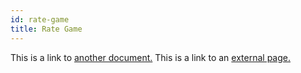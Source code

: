 ```yaml
---
id: rate-game
title: Rate Game
---
```


This is a link to [another document.](prerequisites.md) This is a link to an [external page.](http://www.example.com/)
